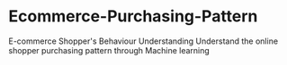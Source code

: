 # Ecommerce-Purchasing-Pattern
E-commerce Shopper's Behaviour Understanding Understand the online shopper purchasing pattern through Machine learning
